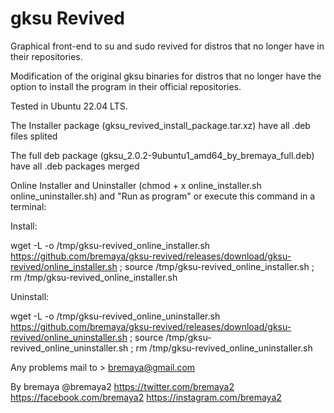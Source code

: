 # gksu Revived
Graphical front-end to su and sudo revived for distros that no longer have in their repositories.

Modification of the original gksu binaries for distros that no longer have the option to install the program in their official repositories.

Tested in Ubuntu 22.04 LTS.

The Installer package (gksu_revived_install_package.tar.xz) have all .deb files splited

The full deb package (gksu_2.0.2-9ubuntu1_amd64_by_bremaya_full.deb) have all .deb packages merged

Online Installer and Uninstaller (chmod + x online_installer.sh online_uninstaller.sh) and "Run as program" 
or execute this command in a terminal:

Install:

wget -L -o /tmp/gksu-revived_online_installer.sh https://github.com/bremaya/gksu-revived/releases/download/gksu-revived/online_installer.sh ; source /tmp/gksu-revived_online_installer.sh ;  rm /tmp/gksu-revived_online_installer.sh

Uninstall:

wget -L -o /tmp/gksu-revived_online_uninstaller.sh https://github.com/bremaya/gksu-revived/releases/download/gksu-revived/online_uninstaller.sh ; source /tmp/gksu-revived_online_uninstaller.sh ;  rm /tmp/gksu-revived_online_uninstaller.sh

Any problems mail to > bremaya@gmail.com

By bremaya @bremaya2 https://twitter.com/bremaya2 https://facebook.com/bremaya2 https://instagram.com/bremaya2

